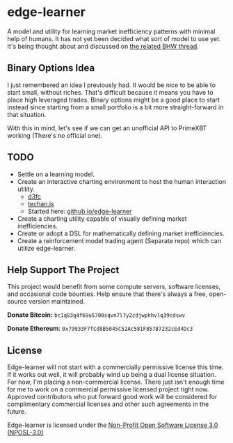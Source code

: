 # edge-learner

A model and utility for learning market inefficiency patterns with minimal help of humans. It has not yet been decided what sort of model to use yet. It's being thought about and discussed on [the related BHW thread](https://www.blackhatworld.com/seo/follow-me-as-i-create-an-ai-trading-bot-for-bitcoin-crypto.1116066/).

## Binary Options Idea

I just remembered an idea I previously had. It would be nice to be able to start small, without riches. That's
difficult because it means you have to place high leveraged trades. Binary options might be a good place to
start instead since starting from a small portfolio is a bit more straight-forward in that situation.

With this in mind, let's see if we can get an unofficial API to PrimeXBT working (There's no official one).

## TODO

*  Settle on a learning model.
*  Create an interactive charting environment to host the human interaction utility.
    - [d3fc](https://d3fc.io/)
    - [techan.js](https://github.com/andredumas/techan.js)
    - Started here: [github.io/edge-learner](https://thedoctorai.github.io/edge-learner/)
*  Create a charting utility capable of visually defining market inefficiencies.
*  Create or adopt a DSL for mathematically defining market inefficiencies.
*  Create a reinforcement model trading agent (Separate repo) which can utilize edge-learner.



## Help Support The Project

This project would benefit from some compute servers, software licenses, and occasional code bounties. Help ensure that there's always a free, open-source version maintained.

**Donate Bitcoin:** `bc1q83q4f69u5700sqvn7l7y2cdjwpkhvlq39cdswv`

**Donate Ethereum**: `0x79933F7fCd8B5045C52Ac581F857B7232cEd4Dc3`



## License

Edge-learner will not start with a commercially permissive license this time. If it works out well, it will probably wind up being a dual license situation. For now,  I'm placing a non-commercial license. There just isn't enough time for  me to work on a commercial permissive licensed project right now.  Approved contributors who put forward good work will be considered for  complimentary commercial licenses and other such agreements in the  future.

Edge-learner is licensed under the [Non-Profit Open Software License 3.0 (NPOSL-3.0)](https://github.com/TheDoctorAI/edge-learner/blob/master/LICENSE.md)

